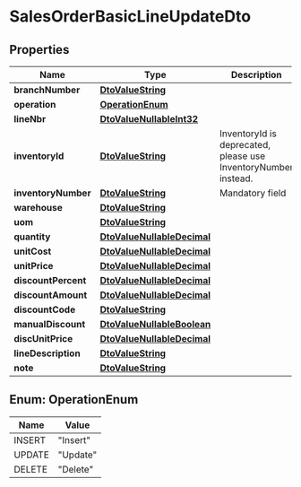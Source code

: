 
# SalesOrderBasicLineUpdateDto

## Properties
Name | Type | Description | Notes
------------ | ------------- | ------------- | -------------
**branchNumber** | [**DtoValueString**](DtoValueString.md) |  |  [optional]
**operation** | [**OperationEnum**](#OperationEnum) |  |  [optional]
**lineNbr** | [**DtoValueNullableInt32**](DtoValueNullableInt32.md) |  |  [optional]
**inventoryId** | [**DtoValueString**](DtoValueString.md) | InventoryId is deprecated, please use InventoryNumber instead. |  [optional]
**inventoryNumber** | [**DtoValueString**](DtoValueString.md) | Mandatory field | 
**warehouse** | [**DtoValueString**](DtoValueString.md) |  |  [optional]
**uom** | [**DtoValueString**](DtoValueString.md) |  |  [optional]
**quantity** | [**DtoValueNullableDecimal**](DtoValueNullableDecimal.md) |  |  [optional]
**unitCost** | [**DtoValueNullableDecimal**](DtoValueNullableDecimal.md) |  |  [optional]
**unitPrice** | [**DtoValueNullableDecimal**](DtoValueNullableDecimal.md) |  |  [optional]
**discountPercent** | [**DtoValueNullableDecimal**](DtoValueNullableDecimal.md) |  |  [optional]
**discountAmount** | [**DtoValueNullableDecimal**](DtoValueNullableDecimal.md) |  |  [optional]
**discountCode** | [**DtoValueString**](DtoValueString.md) |  |  [optional]
**manualDiscount** | [**DtoValueNullableBoolean**](DtoValueNullableBoolean.md) |  |  [optional]
**discUnitPrice** | [**DtoValueNullableDecimal**](DtoValueNullableDecimal.md) |  |  [optional]
**lineDescription** | [**DtoValueString**](DtoValueString.md) |  |  [optional]
**note** | [**DtoValueString**](DtoValueString.md) |  |  [optional]


<a name="OperationEnum"></a>
## Enum: OperationEnum
Name | Value
---- | -----
INSERT | &quot;Insert&quot;
UPDATE | &quot;Update&quot;
DELETE | &quot;Delete&quot;



